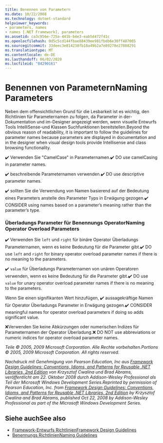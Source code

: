 ```yaml
---
title: Benennen von Parametern
ms.date: 10/22/2008
ms.technology: dotnet-standard
helpviewer_keywords:
- parameters, names
- names [.NET Framework], parameters
ms.assetid: ca3c956e-725a-441b-b4e3-eab5d472f41c
ms.openlocfilehash: 0d5c5cd144fbae88439ee981fbdb6e30ff487005
ms.sourcegitcommit: 33deec3e814238fb18a49b2a7e89278e27888291
ms.translationtype: MT
ms.contentlocale: de-DE
ms.lasthandoff: 06/02/2020
ms.locfileid: "84290161"
---
```

# <a name="naming-parameters"></a><span data-ttu-id="7ae15-102">Benennen von Parametern</span><span class="sxs-lookup"><span data-stu-id="7ae15-102">Naming Parameters</span></span>
<span data-ttu-id="7ae15-103">Neben dem offensichtlichen Grund für die Lesbarkeit ist es wichtig, den Richtlinien für Parameternamen zu folgen, da Parameter in der-Dokumentation und im-Designer angezeigt werden, wenn visuelle Entwurfs Tools IntelliSense-und Klassen Suchfunktionen bereitstellen.</span><span class="sxs-lookup"><span data-stu-id="7ae15-103">Beyond the obvious reason of readability, it is important to follow the guidelines for parameter names because parameters are displayed in documentation and in the designer when visual design tools provide Intellisense and class browsing functionality.</span></span>

 <span data-ttu-id="7ae15-104">✔️ Verwenden Sie "CamelCase" in Parameternamen.</span><span class="sxs-lookup"><span data-stu-id="7ae15-104">✔️ DO use camelCasing in parameter names.</span></span>

 <span data-ttu-id="7ae15-105">✔️ beschreibende Parameternamen verwenden.</span><span class="sxs-lookup"><span data-stu-id="7ae15-105">✔️ DO use descriptive parameter names.</span></span>

 <span data-ttu-id="7ae15-106">✔️ sollten Sie die Verwendung von Namen basierend auf der Bedeutung eines Parameters anstelle des Parameter Typs in Erwägung gezogen.</span><span class="sxs-lookup"><span data-stu-id="7ae15-106">✔️ CONSIDER using names based on a parameter’s meaning rather than the parameter’s type.</span></span>

### <a name="naming-operator-overload-parameters"></a><span data-ttu-id="7ae15-107">Überladungs Parameter für Benennungs Operator</span><span class="sxs-lookup"><span data-stu-id="7ae15-107">Naming Operator Overload Parameters</span></span>
 <span data-ttu-id="7ae15-108">✔️ Verwenden Sie `left` und `right` für binäre Operator Überladungs Parameternamen, wenn es keine Bedeutung für die Parameter gibt.</span><span class="sxs-lookup"><span data-stu-id="7ae15-108">✔️ DO use `left` and `right` for binary operator overload parameter names if there is no meaning to the parameters.</span></span>

 <span data-ttu-id="7ae15-109">✔️ `value` für Überladungs Parameternamen von unären Operatoren verwenden, wenn es keine Bedeutung für die Parameter gibt.</span><span class="sxs-lookup"><span data-stu-id="7ae15-109">✔️ DO use `value` for unary operator overload parameter names if there is no meaning to the parameters.</span></span>

 <span data-ttu-id="7ae15-110">Wenn Sie einen signifikanten Wert hinzufügen, ✔️ aussagekräftige Namen für Operator Überladungs Parameter in Erwägung gezogen.</span><span class="sxs-lookup"><span data-stu-id="7ae15-110">✔️ CONSIDER meaningful names for operator overload parameters if doing so adds significant value.</span></span>

 <span data-ttu-id="7ae15-111">❌Verwenden Sie keine Abkürzungen oder numerischen Indizes für Parameternamen der Operator Überladung.</span><span class="sxs-lookup"><span data-stu-id="7ae15-111">❌ DO NOT use abbreviations or numeric indices for operator overload parameter names.</span></span>

 <span data-ttu-id="7ae15-112">*Teile © 2005, 2009 Microsoft Corporation. Alle Rechte vorbehalten.*</span><span class="sxs-lookup"><span data-stu-id="7ae15-112">*Portions © 2005, 2009 Microsoft Corporation. All rights reserved.*</span></span>

 <span data-ttu-id="7ae15-113">*Nachdruck mit Genehmigung von Pearson Education, Inc aus [Framework Design Guidelines: Conventions, Idioms, and Patterns for Reusable .NET Libraries, 2nd Edition](https://www.informit.com/store/framework-design-guidelines-conventions-idioms-and-9780321545619) von Krzysztof Cwalina und Brad Abrams, veröffentlicht am 22. Oktober 2008 durch Addison-Wesley Professional als Teil der Microsoft Windows Development Series.*</span><span class="sxs-lookup"><span data-stu-id="7ae15-113">*Reprinted by permission of Pearson Education, Inc. from [Framework Design Guidelines: Conventions, Idioms, and Patterns for Reusable .NET Libraries, 2nd Edition](https://www.informit.com/store/framework-design-guidelines-conventions-idioms-and-9780321545619) by Krzysztof Cwalina and Brad Abrams, published Oct 22, 2008 by Addison-Wesley Professional as part of the Microsoft Windows Development Series.*</span></span>

## <a name="see-also"></a><span data-ttu-id="7ae15-114">Siehe auch</span><span class="sxs-lookup"><span data-stu-id="7ae15-114">See also</span></span>

- [<span data-ttu-id="7ae15-115">Framework-Entwurfs Richtlinien</span><span class="sxs-lookup"><span data-stu-id="7ae15-115">Framework Design Guidelines</span></span>](index.md)
- [<span data-ttu-id="7ae15-116">Benennungs Richtlinien</span><span class="sxs-lookup"><span data-stu-id="7ae15-116">Naming Guidelines</span></span>](naming-guidelines.md)
